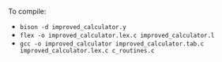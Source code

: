 To compile:
- `bison -d improved_calculator.y`
- `flex -o improved_calculator.lex.c improved_calculator.l`
- `gcc -o improved_calculator improved_calculator.tab.c improved_calculator.lex.c c_routines.c`
